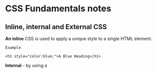 # CSS Fundamentals notes

## Inline, internal and External CSS

**An inline** CSS is used to apply a unique style to a single HTML element.

`Example`

`<h1 style="color:blue;">A Blue Heading</h1>`

**Internal** - by using a <style> element in the <head> section.

`Example`

`<!DOCTYPE html>`

`<html>`

`<head>`

`<style>`

`body {background-color: powderblue;}`

`p    {color: red;}`

`</style>`

`</head>`

`<body>`

`<p>This is a paragraph.</p>`

`</body>`
`</html>`

**External** - by using a <link> element to link to an external CSS file.

`Example`
`<!DOCTYPE html>`
`<html>`
`<head>`
  `<link rel="stylesheet" href="styles.css">`
`</head>`
`<body>`

`<h1>This is a heading</h1>`
`<p>This is a paragraph.</p>`

`</body>`
`</html>`

## Combining selectors

You can create a list of selectors in order to select multiple elements then you can apply the style needed for all of them instead of just going to each individual selector.

**Example**

`h1, h2, h3, h4, p, li {`
`font-family: sans-serif;`
`color: #444;`
`}`




